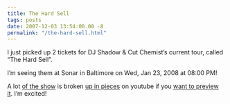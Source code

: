 ```yaml
---
title: The Hard Sell
tags: posts
date: 2007-12-03 13:54:00.00 -8
permalink: "/the-hard-sell.html"
---
```

I just picked up 2 tickets for DJ Shadow & Cut Chemist’s current tour, called “The Hard Sell”.

I’m seeing them at Sonar in Baltimore on Wed, Jan 23, 2008 at 08:00 PM!

A lot [of the show](http://www.youtube.com/watch?v=Vck9hOEfDbo&feature=related) is broken [up in pieces](http://www.youtube.com/watch?v=WUarErcajvU&feature=related) on youtube if you [want to preview it](http://www.youtube.com/watch?v=5I4m9Xhprd8&feature=related). I’m excited!

